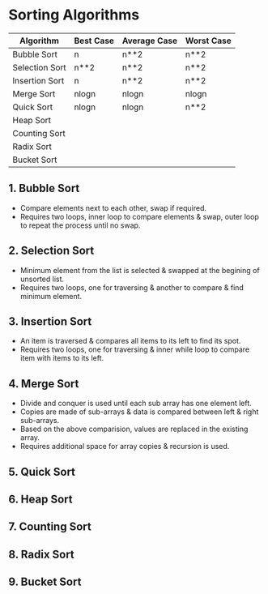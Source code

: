# Sorting Algorithms
| Algorithm | Best Case | Average Case | Worst Case |
|-|-|-|-|
| Bubble Sort | n | n**2 | n**2 |
| Selection Sort | n**2 | n**2 | n**2 |
| Insertion Sort | n | n**2 | n**2 |
| Merge Sort | nlogn | nlogn | nlogn |
| Quick Sort | nlogn | nlogn | n**2 |
| Heap Sort |
| Counting Sort |
| Radix Sort |
| Bucket Sort |
## 1. Bubble Sort
- Compare elements next to each other, swap if required.
- Requires two loops, inner loop to compare elements & swap, outer loop to repeat the process until no swap.
## 2. Selection Sort
- Minimum element from the list is selected & swapped at the begining of unsorted list. 
- Requires two loops, one for traversing & another to compare & find minimum element. 
## 3. Insertion Sort
- An item is traversed & compares all items to its left to find its spot. 
- Requires two loops, one for traversing & inner while loop to compare item with items to its left. 
## 4. Merge Sort
- Divide and conquer is used until each sub array has one element left. 
- Copies are made of sub-arrays & data is compared between left & right sub-arrays.
- Based on the above comparision, values are replaced in the existing array.
- Requires additional space for array copies & recursion is used. 
## 5. Quick Sort
## 6. Heap Sort
## 7. Counting Sort
## 8. Radix Sort
## 9. Bucket Sort
